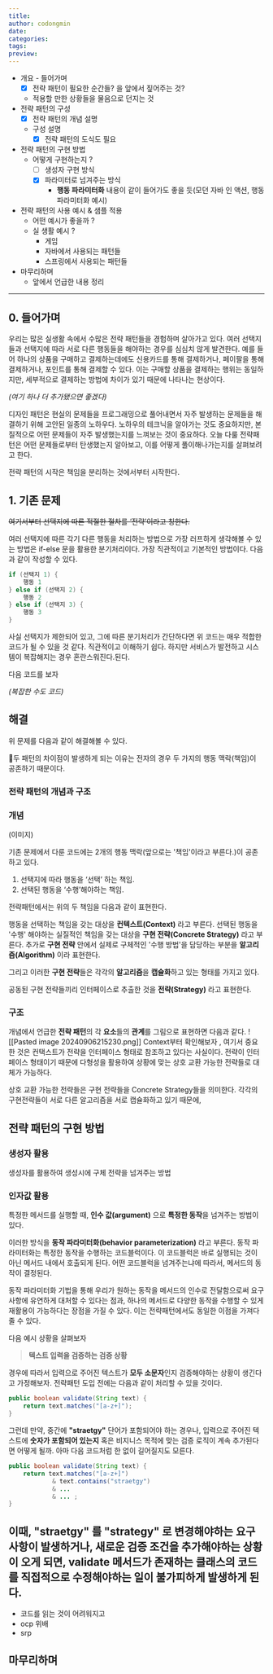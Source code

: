 ```yaml
---
title: 
author: codongmin
date: 
categories: 
tags: 
preview:
---
```


- 개요 - 들어가며
    - [x] 전략 패턴이 필요한 순간들? 을 앞에서 짚어주는 것?
    - 적용할 만한 상황들을 물음으로 던지는 것
- 전략 패턴의 구성
    - [x] 전략 패턴의 개념 설명
    - 구성 설명
        - [x] 전략 패턴의 도식도 필요
- 전략 패턴의 구현 방법
    - 어떻게 구현하는지 ?
        - [ ] 생성자 구현 방식
        - [x] 파라미터로 넘겨주는 방식
            - **행동 파라미터화** 내용이 같이 들어가도 좋을 듯(모던 자바 인 액션, 행동 파라미터화 예시)
- 전략 패턴의 사용 예시 & 샘플 적용
    - 어떤 예시가 좋을까 ?
    - 실 생활 예시 ?
        - 게임
        - 자바에서 사용되는 패턴들
        - 스프링에서 사용되는 패턴들
- 마무리하며
    - 앞에서 언급한 내용 정리

---
## 0. 들어가며

우리는 많은 실생활 속에서 수많은 전략 패턴들을 경험하며 살아가고 있다. 여러 선택지들과 선택지에 따라 서로 다른 행동들을 해야하는 경우를 심심치 않게 발견한다. 예를 들어 하나의 상품을 구매하고 결제하는데에도 신용카드를 통해 결제하거나, 페이팔을 통해 결제하거나, 포인트를 통해 결제할 수 있다. 이는 구매할 상품을 결제하는 행위는 동일하지만, 세부적으로 결제하는 방법에 차이가 있기 때문에 나타나는 현상이다.

_(여기 하나 더 추가됐으면 좋겠다)_

디자인 패턴은 현실의 문제들을 프로그래밍으로 풀어내면서 자주 발생하는 문제들을 해결하기 위해 고안된 일종의 노하우다. 노하우의 테크닉을 알아가는 것도 중요하지만, 본질적으로 어떤 문제들이 자주 발생했는지를 느껴보는 것이 중요하다. 오늘 다룰 전략패턴은 어떤 문제들로부터 탄생했는지 알아보고, 이를 어떻게 풀이해나가는지를 살펴보려고 한다.

전략 패턴의 시작은 책임을 분리하는 것에서부터 시작한다.

## 1. 기존 문제
~~여기서부터 선택지에 따른 적절한 절차를 ‘전략’이라고 칭한다.~~

여러 선택지에 따른 각기 다른 행동을 처리하는 방법으로 가장 러프하게 생각해볼 수 있는 방법은 if-else 문을 활용한 분기처리이다. 가장 직관적이고 기본적인 방법이다. 다음과 같이 작성할 수 있다.

```java
if (선택지 1) {
	행동 1
} else if (선택지 2) {
	행동 2
} else if (선택지 3) {
	행동 3
}
```

사실 선택지가 제한되어 있고, 그에 따른 분기처리가 간단하다면 위 코드는 매우 적합한 코드가 될 수 있을 것 같다. 직관적이고 이해하기 쉽다. 하지만 서비스가 발전하고 시스템이 복잡해지는 경우 혼란스워진다.된다.

다음 코드를 보자

_(복잡한 수도 코드)_

## 해결
위 문제를 다음과 같이 해결해볼 수 있다. 



두 패턴의 차이점이 발생하게 되는 이유는 전자의 경우 두 가지의 행동 맥락(책임)이 공존하기 때문이다.

### 전략 패턴의 개념과 구조

### 개념

(이미지)

기존 문제에서 다룬 코드에는 2개의 행동 맥락(앞으로는 '책임'이라고 부른다.)이 공존하고 있다.

1. 선택지에 따라 행동을 ‘선택’ 하는 책임.
2. 선택된 행동을 ‘수행’해야하는 책임.

전략패턴에서는 위의 두 책임을 다음과 같이 표현한다. 

행동을 선택하는 책임을 갖는 대상을 **컨텍스트(Context)** 라고 부른다. 
선택된 행동을 '수행' 해야하는 실질적인 책임을 갖는 대상을 **구현 전략(Concrete Strategy)** 라고 부른다. 
추가로 **구현 전략** 안에서 실제로 구체적인 '수행 방법'을 담당하는 부분을 **알고리즘(Algorithm)** 이라 표현한다.

그리고 이러한 **구현 전략**들은 각각의 **알고리즘**을 **캡슐화**하고 있는 형태를 가지고 있다.

공동된 구현 전략들끼리 인터페이스로 추출한 것을 **전략(Strategy)** 라고 표현한다.

### 구조

개념에서 언급한 **전략 패턴**의 각 **요소**들의 **관계**를 그림으로 표현하면 다음과 같다. 
![[Pasted image 20240906215230.png]]
Context부터 확인해보자 , 여기서 중요한 것은 컨택스트가 전략을 인터페이스 형태로 참조하고 있다는 사실이다. 
전략이 인터페이스 형태이기 때문에 다형성을 활용하여 상황에 맞는 상호 교환 가능한 전략들로 대체가 가능하다. 

상호 교환 가능한 전략들은 구현 전략들을 Concrete Strategy들을 의미한다.
각각의 구현전략들이 서로 다른 알고리즘을 서로 캡슐화하고 있기 때문에, 


## 전략 패턴의 구현 방법

### 생성자 활용 
생성자를 활용하여 생성시에 구체 전략을 넘겨주는 방법 


### 인자값 활용 
특정한 메서드를 실행할 때, **인수 값(argument)** 으로 **특정한 동작**을 넘겨주는 방법이 있다. 

이러한 방식을 **동작 파라미터화(behavior parameterization)** 라고 부른다. 동작 파라미터화는 특정한 동작을 수행하는 코드블럭이다. 이 코드블럭은 바로 실행되는 것이 아닌 메서드 내에서 호출되게 된다. 어떤 코드블럭을 넘겨주는냐에 따라서, 메서드의 동작이 결정된다. 

동작 파라미터화 기법을 통해 우리가 원하는 동작을 메서드의 인수로 전달함으로써 요구사항에 유연하게 대처할 수 있다는 점과, 하나의 메서드로 다양한 동작을 수행할 수 있게 재활용이 가능하다는 장점을 가질 수 있다. 이는 전략패턴에서도 동일한 이점을 가져다 줄 수 있다.

다음 예시 상황을 살펴보자

> **텍스트 입력을 검증하는 검증 상황** 

경우에 따라서 입력으로 주어진 텍스트가 **모두 소문자**인지 검증해야하는 상황이 생긴다고 가정해보자. 
전략패턴 도입 전에는 다음과 같이 처리할 수 있을 것이다. 

```java
public boolean validate(String text) {
	return text.matches("[a-z+]");
}
```

그런데 만약, 중간에 **"straetgy"** 단어가 포함되어야 하는 경우나, 입력으로 주어진 텍스트에 **숫자가 포함되어 있는지** 혹은 비지니스 목적에 맞는 검증 로직이 계속 추가된다면 어떻게 될까. 아마 다음 코드처럼 한 없이 길어질지도 모른다. 

```java
public boolean validate(String text) {
	return text.matches("[a-z+]") 
			& text.contains("straetgy")
			& ... 
			& ... ; 
}
```

이때, "straetgy" 를 **"strategy"** 로 변경해야하는 요구사항이 발생하거나, 새로운 검증 조건을 추가해야하는 상황이 오게 되면, validate 메서드가 존재하는 클래스의 코드를 직접적으로 수정해야하는 일이 불가피하게 발생하게 된다. 
- 
- 코드를 읽는 것이 어려워지고
- ocp 위배
- srp




## 마무리하며
